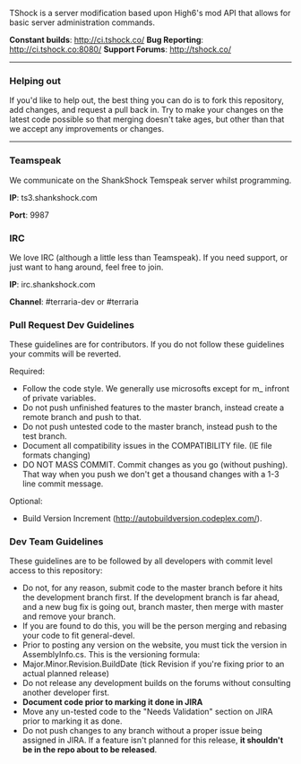 TShock is a server modification based upon High6's mod API that allows for basic server administration commands.

__Constant builds__: http://ci.tshock.co/
__Bug Reporting__: http://ci.tshock.co:8080/
__Support Forums__: http://tshock.co/

----

### Helping out

If you'd like to help out, the best thing you can do is to fork this repository, add changes, and request a pull back in. Try to make your changes on the latest code possible so that merging doesn't take ages, but other than that we accept any improvements or changes.

----

### Teamspeak

We communicate on the ShankShock Temspeak server whilst programming.

__IP__: ts3.shankshock.com

__Port__: 9987

### IRC

We love IRC (although a little less than Teamspeak). If you need support, or just want to hang around, feel free to join.

__IP__: irc.shankshock.com

__Channel__: #terraria-dev or #terraria

### Pull Request Dev Guidelines

These guidelines are for contributors. If you do not follow these guidelines your commits will be reverted.

Required:
- Follow the code style. We generally use microsofts except for m_ infront of private variables.
- Do not push unfinished features to the master branch, instead create a remote branch and push to that.
- Do not push untested code to the master branch, instead push to the test branch.
- Document all compatibility issues in the COMPATIBILITY file. (IE file formats changing)
- DO NOT MASS COMMIT. Commit changes as you go (without pushing). That way when you push we don't get a thousand changes with a 1-3 line commit message.

Optional:
- Build Version Increment (http://autobuildversion.codeplex.com/).

### Dev Team Guidelines

These guidelines are to be followed by all developers with commit level access to this repository:

- Do not, for any reason, submit code to the master branch before it hits the development branch first. If the development branch is far ahead, and a new bug fix is going out, branch master, then merge with master and remove your branch.
 - If you are found to do this, you will be the person merging and rebasing your code to fit general-devel.
- Prior to posting any version on the website, you must tick the version in AssemblyInfo.cs. This is the versioning formula:
 - Major.Minor.Revision.BuildDate (tick Revision if you're fixing prior to an actual planned release)
- Do not release any development builds on the forums without consulting another developer first.
- __Document code prior to marking it done in JIRA__
- Move any un-tested code to the "Needs Validation" section on JIRA prior to marking it as done.
- Do not push changes to any branch without a proper issue being assigned in JIRA. If a feature isn't planned for this release, __it shouldn't be in the repo about to be released__.